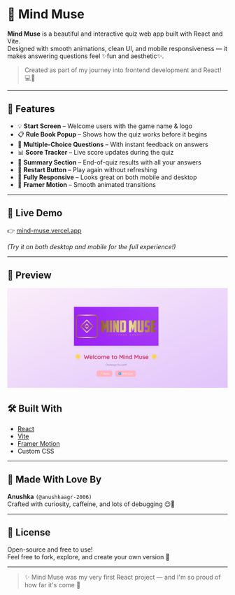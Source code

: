 # 🧠 Mind Muse

**Mind Muse** is a beautiful and interactive quiz web app built with React and Vite.  
Designed with smooth animations, clean UI, and mobile responsiveness — it makes answering questions feel ✨fun and aesthetic✨.

> Created as part of my journey into frontend development and React! 💻🌸

---

## 🌟 Features

- 💡 **Start Screen** – Welcome users with the game name & logo  
- 📋 **Rule Book Popup** – Shows how the quiz works before it begins  
- 🧠 **Multiple-Choice Questions** – With instant feedback on answers  
- 📊 **Score Tracker** – Live score updates during the quiz  
- 📝 **Summary Section** – End-of-quiz results with all your answers  
- 🔄 **Restart Button** – Play again without refreshing  
- 📱 **Fully Responsive** – Looks great on both mobile and desktop  
- 💃 **Framer Motion** – Smooth animated transitions

---

## 🚀 Live Demo

👉 [mind-muse.vercel.app](https://mind-muse.vercel.app)

_(Try it on both desktop and mobile for the full experience!)_

---

## 🎥 Preview

![Mind Muse Screenshot](public/preview.png)




## 🛠 Built With

- [React](https://reactjs.org/)
- [Vite](https://vitejs.dev/)
- [Framer Motion](https://www.framer.com/motion/)
- Custom CSS

---

## 💖 Made With Love By

**Anushka** `(@anushkaagr-2006)`  
Crafted with curiosity, caffeine, and lots of debugging 😌💅

---

## 📜 License

Open-source and free to use!  
Feel free to fork, explore, and create your own version 🌱

---

> ✨ Mind Muse was my very first React project — and I'm so proud of how far it's come 🥹
